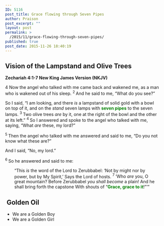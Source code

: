 ```yaml
---
ID: 5116
post_title: Grace flowing through Seven Pipes
author: Praison
post_excerpt: ""
layout: post
permalink: >
  /2015/11/grace-flowing-through-seven-pipes/
published: true
post_date: 2015-11-26 18:40:19
---
```

<div class="version-NKJV result-text-style-normal text-html ">
<h2><strong><span id="en-NKJV-22924" class="text Zech-4-1">Vision of the Lampstand and Olive Trees</span></strong></h2>
<strong><span class="passage-display-bcv">Zechariah 4:1-7
</span><span class="passage-display-version">New King James Version (NKJV)</span></strong>
<p class="chapter-1"><span class="text Zech-4-1"><span class="chapternum">4 </span>Now the angel who talked with me came back and wakened me, as a man who is wakened out of his sleep. </span> <span id="en-NKJV-22925" class="text Zech-4-2"><sup class="versenum">2 </sup>And he said to me, “What do you see?”</span></p>
<span class="text Zech-4-2">So I said, “I am looking, and there <i>is</i> a lampstand of solid gold with a bowl on top of it, and on the <i>stand</i> seven lamps with <span style="color: #008000;"><strong>seven pipes</strong></span> to the seven lamps. </span> <span id="en-NKJV-22926" class="text Zech-4-3"><sup class="versenum">3 </sup>Two olive trees <i>are</i> by it, one at the right of the bowl and the other at its left.” </span> <span id="en-NKJV-22927" class="text Zech-4-4"><sup class="versenum">4 </sup>So I answered and spoke to the angel who talked with me, saying, “What <i>are</i> these, my lord?”</span>

<span id="en-NKJV-22928" class="text Zech-4-5"><sup class="versenum">5 </sup>Then the angel who talked with me answered and said to me, “Do you not know what these are?”</span>

<span class="text Zech-4-5">And I said, “No, my lord.”</span>

<span id="en-NKJV-22929" class="text Zech-4-6"><sup class="versenum">6 </sup>So he answered and said to me:</span>
<div class="poetry top-1">
<p class="line" style="padding-left: 30px;"><span class="text Zech-4-6">“This <i>is</i> the word of the <span class="small-caps">Lord</span> to Zerubbabel:</span>
<span class="text Zech-4-6">‘Not by might nor by power, but by My Spirit,’</span>
<span class="text Zech-4-6">Says the <span class="small-caps">Lord</span> of hosts.</span>
<span id="en-NKJV-22930" class="text Zech-4-7"><sup class="versenum">7 </sup>‘Who <i>are</i> you, O great mountain?</span>
<span class="text Zech-4-7">Before Zerubbabel <i>you shall become</i> a plain!</span>
<span class="text Zech-4-7">And he shall bring forth the capstone</span>
<span class="text Zech-4-7">With shouts of “<span style="color: #008000;"><strong>Grace, grace to it</strong></span>!”’”</span></p>

<h2 class="line"><strong> Golden Oil</strong></h2>
<ul>
	<li class="line">We are a Golden Boy</li>
	<li class="line">We are a Golden Girl</li>
</ul>
</div>
</div>